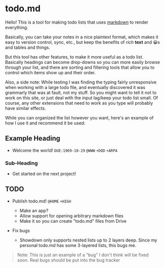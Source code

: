 # todo.md

Hello! This is a tool for making todo lists that uses [markdown](https://daringfireball.net/projects/markdown/) to render everything.

Basically, you can take your notes in a nice plaintext format, which makes it easy to version control, sync, etc., but keep the benefits of _rich_ **text** and 😀s and tables and things.

But this tool has other features, to make it more useful as a todo list. Basically headings can become drop-downs so you can more easily browse through your list, and there are sorting and filtering tools that allow you to control which items show up and their order.

Also, a side note: While testing I was finding the typing fairly unresponsive when working with a large todo file, and eventually discovered it was grammarly that was at fault, not my stuff. So you might want to tell it not to work on this site, or just deal with the input lag/keep your todo list small. Of course, any other extensions that need to work as you type will probably have similar effects.

While you can organized the list however you want, here's an example of how I use it and recommend it be used:

## Example Heading

- Welcome the world! `DUE:1969-10-29` `@WWW` `+DOD` `+ARPA`

### Sub-Heading

- Get started on the next project!

## TODO

- Publish todo.md! `@HOME` `+HIGH`

    - Make an app?
    - Allow support for opening arbitrary markdown files
    - Make it so you can create "todo.md" files from Drive

- Fix bugs

    - Showdown only supports nested lists up to 2 layers deep. Since my personal todo.md has some 3-layered lists, this bugs me.

> Note: This is just an example of a "bug" I don't think will be fixed soon. Real bugs should be put into the bug tracker
